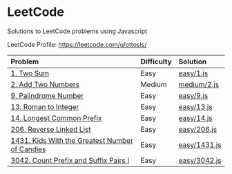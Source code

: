 # LeetCode
Solutions to LeetCode problems using Javascript

LeetCode Profile: https://leetcode.com/u/ottosls/

| Problem  | Difficulty | Solution |
| :-------------- | :-------------- | :---- |
|[1. Two Sum](https://leetcode.com/problems/two-sum/)|Easy|[easy/1.js](easy/1.js)|
|[2. Add Two Numbers](https://leetcode.com/problems/add-two-numbers/)|Medium|[medium/2.js](medium/2.js)|
|[9. Palindrome Number](https://leetcode.com/problems/palindrome-number/)|Easy|[easy/9.js](easy/9.js)|
|[13. Roman to Integer](https://leetcode.com/problems/roman-to-integer/)|Easy|[easy/13.js](easy/13.js)|
|[14. Longest Common Prefix](https://leetcode.com/problems/longest-common-prefix/)|Easy|[easy/14.js](easy/14.js)|
|[206. Reverse Linked List](https://leetcode.com/problems/reverse-linked-list/)|Easy|[easy/206.js](easy/206.js)|
|[1431. Kids With the Greatest Number of Candies](https://leetcode.com/problems/kids-with-the-greatest-number-of-candies/)|Easy|[easy/1431.js](easy/1431.js)|
|[3042. Count Prefix and Suffix Pairs I](https://leetcode.com/problems/count-prefix-and-suffix-pairs-i/)|Easy|[easy/3042.js](easy/3042.js)|